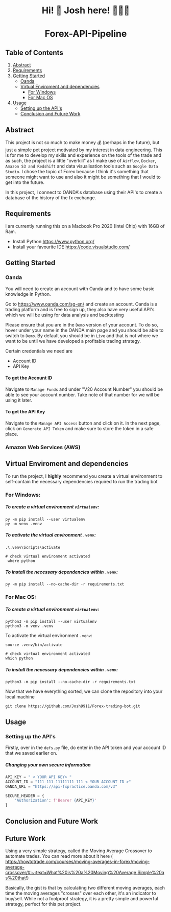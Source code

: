 <h1 align="center">
Hi! 👋  Josh here! 🙋🏽‍♂️
</h1>

<h1 align="center">
Forex-API-Pipeline

## Table of Contents
1. [Abstract](#abstract)
2. [Requirements](#requirements)
3. [Getting Started](#getting-started)
    * [Oanda](#Oanda)
    * [Virtual Enviroment and dependencies](#virtual-enviroment-and-dependencies)
        * [For Windows](#For-Windows:)
        * [For Mac OS](#For-Mac-OS:)
4. [Usage](#usage)
    * [Setting up the API's](#setting-up-the-apis)
    * [Conclusion and Future Work](#conclusion-and-future-work)


## Abstract

This project is not so much to make money 💰 (perhaps in the future), but just a simple pet project motivated by my interest in data engineering. This is for me to develop my skills and experience on the tools of the trade and as such, the project is a little "overkill" as I make use of `Airflow`, `Docker`, `Amazon S3 and Redshift` and data visualisation tools such as `Google Data Studio`. I chose the topic of Forex because I think it's something that someone might want to use and also it might be something that I would to get into the future. 

In this project, I connect to OANDA's database using their API's to create a database of the history of the fx exchange.


## Requirements 

I am currently running this on a Macbook Pro 2020 (Intel Chip) with 16GB of Ram.

- Install Python https://www.python.org/
- Install your favourite IDE https://code.visualstudio.com/

## Getting Started 
 
### Oanda
You will need to create an account with Oanda and to have some basic knowledge in Python. 

Go to https://www.oanda.com/sg-en/ and create an account. Oanda is a trading platform and is free to sign up, they also have very useful API's which we will be using for data analysis and backtesting

Please ensure that you are in the `Demo` version of your account. To do so, hover under your name in the OANDA main page and you should be able to switch to `Demo`. By default you should be in `Live` and that is not where we want to be until we have developed a profitable trading strategy.

Certain credentials we need are 
- Account ID
- API Key

#### To get the Account ID

Navigate to `Manage Funds` and under "V20 Account Number" you should be able to see your account number. Take note of that number for we will be using it later. 
#### To get the API Key

Navigate to the `Manage API Access` button and click on it. In the next page, click on `Generate API Token` and make sure to store the token in a safe place. 

### Amazon Web Services (AWS)
## Virtual Enviroment and dependencies
To run the project, I **highly** recommend you create a virtual environment to self-contain the necessary dependencies required to run the trading bot

### For Windows:
##### To create a virtual environment `virtualenv`:

```console
py -m pip install --user virtualenv
py -m venv .venv
```

##### To activate the virtual environment `.venv`:

```console
.\.venv\Scripts\activate

# check virtual environment activated
 where python
```
##### To install the necessary dependencies within `.venv`:
```console
py -m pip install --no-cache-dir -r requirements.txt
```

### For Mac OS:
##### To create a virtual environment `virtualenv`:
```console
python3 -m pip install --user virtualenv
python3 -m venv .venv
```

To activate the virtual environment `.venv`:

```console
source .venv/bin/activate

# check virtual environment activated
which python
```

##### To install the necessary dependencies within `.venv`:
```console
python3 -m pip install --no-cache-dir -r requirements.txt
```

Now that we have everything sorted, we can clone the repository into your local machine 

```console
git clone https://github.com/Josh9911/Forex-trading-bot.git
```
## Usage

### Setting up the API's
Firstly, over in the `defs.py` file, do enter in the API token and your account ID that we saved earlier on.


##### Changing your own secure information
```python
API_KEY = " < YOUR API KEY> "
ACCOUNT_ID = "111-111-11111111-111 < YOUR ACCOUNT ID >" 
OANDA_URL = "https://api-fxpractice.oanda.com/v3"

SECURE_HEADER = {
    'Authorization': f'Bearer {API_KEY}'
}
```

## Conclusion and Future Work

## Future Work
Using a very simple strategy, called the Moving Average Crossover to automate trades. You can read more about it here ( https://howtotrade.com/courses/moving-averages-in-forex/moving-average-crossover/#:~:text=What%20is%20a%20Moving%20Average,Simple%20as%20that!)


Basically, the gist is that by calculating two different moving averages, each time the moving averages "crosses" over each other, it's an indicator to buy/sell. While not a foolproof strategy, it is a pretty simple and powerful strategy, perfect for this pet project.













